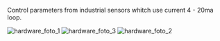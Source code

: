 Control parameters from industrial sensors whitch use current 4 - 20ma loop.


![hardware_foto_1](https://user-images.githubusercontent.com/103626199/194766796-d9ce4346-be74-4c44-ab07-569784820057.jpg)
![hardware_foto_3](https://user-images.githubusercontent.com/103626199/194767641-fb114483-74fe-482a-bede-8ceef07f3d3f.jpg)
![hardware_foto_2](https://user-images.githubusercontent.com/103626199/194767664-da4690d8-ec70-481e-98ac-6c58191cd390.jpg)
